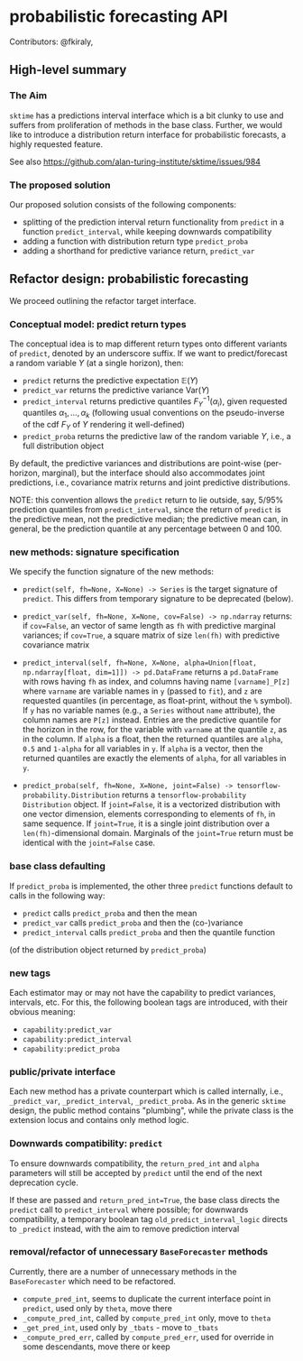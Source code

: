 # probabilistic forecasting API

Contributors: @fkiraly, 

## High-level summary 

### The Aim

`sktime` has a predictions interval interface which is a bit clunky to use and suffers from proliferation of methods in the base class.
Further, we would like to introduce a distribution return interface for probabilistic forecasts, a highly requested feature.

See also https://github.com/alan-turing-institute/sktime/issues/984

### The proposed solution

Our proposed solution consists of the following components:

* splitting of the prediction interval return functionality from `predict` in a function `predict_interval`, while keeping downwards compatibility
* adding a function with distribution return type `predict_proba`
* adding a shorthand for predictive variance return, `predict_var`

## Refactor design: probabilistic forecasting

We proceed outlining the refactor target interface.

### Conceptual model: predict return types

The conceptual idea is to map different return types onto different variants of `predict`, denoted by an underscore suffix. If we want to predict/forecast a random variable $Y$ (at a single horizon), then:

* `predict` returns the predictive expectation $\mathbb{E}(Y)$
* `predict_var` returns the predictive variance $\mbox{Var}(Y)$
* `predict_interval` returns predictive quantiles $F_Y^{-1}(\alpha_i)$, given requested quantiles $\alpha_1,\dots, \alpha_k$ (following usual conventions on the pseudo-inverse of the cdf $F_Y$ of $Y$ rendering it well-defined)
* `predict_proba` returns the predictive law of the random variable $Y$, i.e., a full distribution object

By default, the predictive variances and distributions are point-wise (per-horizon, marginal), but the interface should also accommodates joint predictions, i.e., covariance matrix returns and joint predictive distributions.

NOTE: this convention allows the `predict` return to lie outside, say, 5/95% prediction quantiles from `predict_interval`, since the return of `predict` is the predictive mean, not the predictive median; the predictive mean can, in general, be the prediction quantile at any percentage between 0 and 100.

### new methods: signature specification

We specify the function signature of the new methods:

* `predict(self, fh=None, X=None) -> Series` is the target signature of `predict`. This differs from temporary signature to be deprecated (below).

* `predict_var(self, fh=None, X=None, cov=False) -> np.ndarray` returns: if `cov=False`, an vector of same length as `fh` with predictive marginal variances; if `cov=True`, a square matrix of size `len(fh)` with predictive covariance matrix

* `predict_interval(self, fh=None, X=None, alpha=Union[float, np.ndarray[float, dim=1]]) -> pd.DataFrame` returns a `pd.DataFrame` with rows having `fh` as index, and columns having name `[varname]_P[z]` where `varname` are variable names in `y` (passed to `fit`), and `z` are requested quantiles (in percentage, as float-print, without the `%` symbol). If `y` has no variable names (e.g., a `Series` without `name` attribute), the column names are `P[z]` instead. Entries are the predictive quantile for the horizon in the row, for the variable with `varname` at the quantile `z`, as in the column. If `alpha` is a float, then the returned quantiles are `alpha`, `0.5` and `1-alpha` for all variables in `y`. If `alpha` is a vector, then the returned quantiles are exactly the elements of `alpha`, for all variables in `y`.

* `predict_proba(self, fh=None, X=None, joint=False) -> tensorflow-probability.Distribution` returns a `tensorflow-probability` `Distribution` object. If `joint=False`, it is a vectorized distribution with one vector dimension, elements corresponding to elements of `fh`, in same sequence. If `joint=True`, it is a single joint distribution over a `len(fh)`-dimensional domain. Marginals of the `joint=True` return must be identical with the `joint=False` case.


### base class defaulting

If `predict_proba` is implemented, the other three `predict` functions default to calls in the following way:

* `predict` calls `predict_proba` and then the mean
* `predict_var` calls `predict_proba` and then the (co-)variance
* `predict_interval` calls `predict_proba` and then the quantile function

(of the distribution object returned by `predict_proba`)
 
### new tags

Each estimator may or may not have the capability to predict variances, intervals, etc. For this, the following boolean tags are introduced, with their obvious meaning:

* `capability:predict_var`
* `capability:predict_interval`
* `capability:predict_proba`

### public/private interface

Each new method has a private counterpart which is called internally, i.e., `_predict_var`, `_predict_interval`, `_predict_proba`. As in the generic `sktime` design, the public method contains "plumbing", while the private class is the extension locus and contains only method logic.

### Downwards compatibility: `predict`

To ensure downwards compatibility, the `return_pred_int` and `alpha` parameters will still be accepted by `predict` until the end of the next deprecation cycle.

If these are passed and `return_pred_int=True`, the base class directs the `predict` call to `predict_interval` where possible; for downwards compatibility, a temporary boolean tag `old_predict_interval_logic` directs to `_predict` instead, with the aim to remove prediction interval 

### removal/refactor of unnecessary `BaseForecaster` methods

Currently, there are a number of unnecessary methods in the `BaseForecaster` which need to be refactored.

* `compute_pred_int`, seems to duplicate the current interface point in `predict`, used only by `theta`, move there
* `_compute_pred_int`, called by `compute_pred_int` only, move to `theta`
* `_get_pred_int`, used only by `_tbats` - move to `_tbats`
* `_compute_pred_err`, called by `compute_pred_err`, used for override in some descendants, move there or keep

